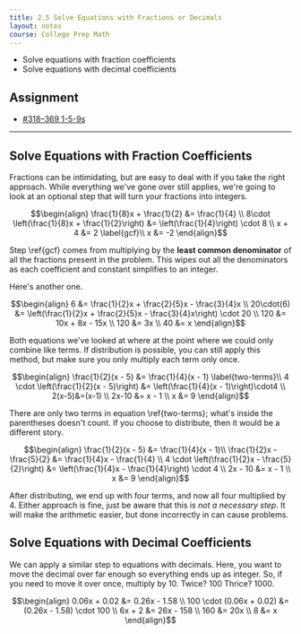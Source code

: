 ```yaml
---
title: 2.5 Solve Equations with Fractions or Decimals
layout: notes
course: College Prep Math
---
```


- Solve equations with fraction coefficients
- Solve equations with decimal coefficients

## Assignment

- [#318–369 1-5-9s](https://openstax.org/books/elementary-algebra-2e/pages/2-5-solve-equations-with-fractions-or-decimals#fs-id1168345270037)

---

## Solve Equations with Fraction Coefficients

Fractions can be intimidating, but are easy to deal with if you take the right approach. While everything we've gone over still applies, we're going to look at an optional step that will turn your fractions into integers.

$$\begin{align}
\frac{1}{8}x + \frac{1}{2} &= \frac{1}{4} \\
8\cdot \left(\frac{1}{8}x + \frac{1}{2}\right) &= \left(\frac{1}{4}\right) \cdot 8 \\
x + 4 &= 2 \label{gcf}\\
x &= -2
\end{align}$$

Step \ref{gcf} comes from multiplying by the **least common denominator** of all the fractions present in the problem. This wipes out all the denominators as each coefficient and constant simplifies to an integer.

Here's another one.

$$\begin{align}
6 &= \frac{1}{2}x + \frac{2}{5}x - \frac{3}{4}x \\
20\cdot(6) &= \left(\frac{1}{2}x + \frac{2}{5}x - \frac{3}{4}x\right) \cdot 20 \\
120 &= 10x + 8x - 15x \\
120 &= 3x \\
40 &= x
\end{align}$$

Both equations we've looked at where at the point where we could only combine like terms. If distribution is possible, you can still apply this method, but make sure you only multiply each term only once.

$$\begin{align}
\frac{1}{2}(x - 5) &= \frac{1}{4}(x - 1) \label{two-terms}\\
4 \cdot \left(\frac{1}{2}(x - 5)\right) &= \left(\frac{1}{4}(x - 1)\right)\cdot4 \\
2(x-5)&=(x-1) \\
2x-10 &= x - 1 \\
x &= 9
\end{align}$$

There are only two terms in equation \ref{two-terms}; what's inside the parentheses doesn't count. If you choose to distribute, then it would be a different story.

$$\begin{align}
\frac{1}{2}(x - 5) &= \frac{1}{4}(x - 1)\\
\frac{1}{2}x - \frac{5}{2} &= \frac{1}{4}x - \frac{1}{4} \\
4 \cdot \left(\frac{1}{2}x - \frac{5}{2}\right) &= \left(\frac{1}{4}x - \frac{1}{4}\right) \cdot 4 \\
2x - 10 &= x - 1 \\
x &= 9
\end{align}$$

After distributing, we end up with four terms, and now all four multiplied by $4$. Either approach is fine, just be aware that this is *not a necessary step*. It will make the arithmetic easier, but done incorrectly in can cause problems.

## Solve Equations with Decimal Coefficients

We can apply a similar step to equations with decimals. Here, you want to move the decimal over far enough so everything ends up as integer. So, if you need to move it over once, multiply by $10$. Twice? $100$ Thrice? $1000$.

$$\begin{align}
0.06x + 0.02 &= 0.26x - 1.58 \\
100 \cdot (0.06x + 0.02) &= (0.26x - 1.58) \cdot 100 \\
6x + 2 &= 26x - 158 \\
160 &= 20x \\
8 &= x
\end{align}$$
